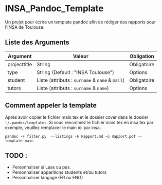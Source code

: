 # INSA_Pandoc_Template

Un projet pour écrire un template pandoc afin de rédiger des rapports pour l'INSA de Toulouse.

## Liste des Arguments

|Argument|Valeur|Obligation|
|-|-|-|
|projecttitle|String|Obligatoire|
|type|String (Default : "INSA Toulouse")|Options
|student|Liste (attributs : `surname` & `name` & `mail`)|Obligatoire|
|tutors|Liste (attributs : `surname` & `name`)|Options|


## Comment appeler la template

Après avoir copier le fichier main.tex et le dossier cover  dans le dossier `~/.pandoc/templates`. 
Si vous renommez le fichier main.tex en insa.tex par exemple, veuillez remplacer le main ici par insa.

`pandoc -F filter.py  --listings -F Rapport.md -o Rapport.pdf --template main`


## TODO :

* Personnaliser si Laas ou pas.
* Personnaliser apparitions students et/ou tutors
* Personnaliser langage (FR ou ENG)
